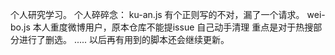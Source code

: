 个人研究学习。
 个人碎碎念：
   ku-an.js 有个正则写的不对，漏了一个请求。
   wei-bo.js 本人重度微博用户，原本仓库不能提issue 自己动手清理 重点是对于热搜部分进行了删选。
   ..... 以后再有用到的脚本还会继续更新。
